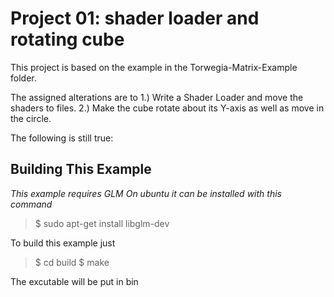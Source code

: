 Project 01: shader loader and rotating cube
========================================
This project is based on the example in the Torwegia-Matrix-Example folder.

The assigned alterations are to
1.) Write a Shader Loader and move the shaders to files.
2.) Make the cube rotate about its Y-axis as well as move in the circle.


The following is still true:

Building This Example
---------------------

*This example requires GLM*
*On ubuntu it can be installed with this command*

>$ sudo apt-get install libglm-dev

To build this example just 

>$ cd build
>$ make

The excutable will be put in bin
